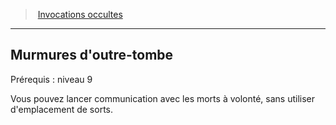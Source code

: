 ﻿---
!Generic
Id: warlock_occultsummons_hd.md#murmures-doutre-tombe
ParentLink: warlock_occultsummons_hd.md#invocations-occultes
Name: Murmures d'outre-tombe
ParentName: Invocations occultes
NameLevel: 2
---
> [Invocations occultes](hd_warlock_occultsummons.md)

---

## Murmures d'outre-tombe

Prérequis : niveau 9

Vous pouvez lancer communication avec les morts à volonté, sans utiliser d'emplacement de sorts.


